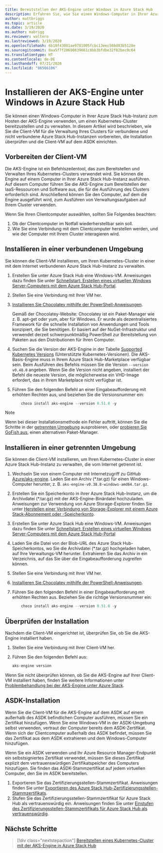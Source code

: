 ```yaml
---
title: Bereitstellen der AKS-Engine unter Windows in Azure Stack Hub
description: Erfahren Sie, wie Sie einen Windows-Computer in Ihrer Azure Stack Hub-Instanz zum Hosten der AKS-Engine verwenden, um einen Kubernetes-Cluster bereitzustellen und zu verwalten.
author: mattbriggs
ms.topic: article
ms.date: 3/19/2020
ms.author: mabrigg
ms.reviewer: waltero
ms.lastreviewed: 3/19/2020
ms.openlocfilehash: 6b10f43081ae9781005fcbc13eec50bd03b5128e
ms.sourcegitcommit: 0aa5f7f20690839661c8bb3bfdbe32f82bec0c64
ms.translationtype: HT
ms.contentlocale: de-DE
ms.lasthandoff: 07/21/2020
ms.locfileid: "86566106"
---
```

# <a name="install-the-aks-engine-on-windows-in-azure-stack-hub"></a>Installieren der AKS-Engine unter Windows in Azure Stack Hub

Sie können einen Windows-Computer in Ihrer Azure Stack Hub-Instanz zum Hosten der AKS-Engine verwenden, um einen Kubernetes-Cluster bereitzustellen und zu verwalten. In diesem Artikel wird beschrieben, wie Sie die Client-VM für die Verwaltung Ihres Clusters für verbundene und nicht verbundene Azure Stack Hub-Instanzen vorbereiten, die Installation überprüfen und die Client-VM auf dem ASDK einrichten.

## <a name="prepare-the-client-vm"></a>Vorbereiten der Client-VM

Die AKS-Engine ist ein Befehlszeilentool, das zum Bereitstellen und Verwalten Ihres Kubernetes-Clusters verwendet wird. Sie können die Engine auf einem Computer in Ihrer Azure Stack Hub-Instanz ausführen. Auf diesem Computer führen Sie die AKS-Engine zum Bereitstellen der IaaS-Ressourcen und Software aus, die für die Ausführung des Clusters erforderlich sind. Anschließend können Sie den Computer, auf dem die Engine ausgeführt wird, zum Ausführen von Verwaltungsaufgaben auf Ihrem Cluster verwenden.

Wenn Sie Ihren Clientcomputer auswählen, sollten Sie Folgendes beachten:

1. Ob der Clientcomputer im Notfall wiederherstellbar sein soll.
3. Wie Sie eine Verbindung mit dem Clientcomputer herstellen werden, und wie der Computer mit Ihrem Cluster interagieren wird.

## <a name="install-in-a-connected-environment"></a>Installieren in einer verbundenen Umgebung

Sie können die Client-VM installieren, um Ihren Kubernetes-Cluster in einer mit dem Internet verbundenen Azure Stack Hub-Instanz zu verwalten.

1. Erstellen Sie unter Azure Stack Hub eine Windows-VM. Anweisungen dazu finden Sie unter [Schnellstart: Erstellen eines virtuellen Windows Server-Computers mit dem Azure Stack Hub-Portal](./azure-stack-quick-windows-portal.md).
2. Stellen Sie eine Verbindung mit Ihrer VM her.
3. [Installieren Sie Chocolatey mithilfe der PowerShell-Anweisungen](https://chocolatey.org/install#install-with-powershellexe). 

    Gemäß der Chocolatey-Website: Chocolatey ist ein Paket-Manager wie z. B. apt-get oder yum, aber für Windows. Er wurde als dezentralisiertes Framework für die schnelle Installation von Anwendungen und Tools konzipiert, die Sie benötigen. Er basiert auf der NuGet-Infrastruktur und verwendet derzeit schwerpunktmäßig PowerShell zur Bereitstellung von Paketen aus den Distributionen für Ihren Computer.
4. Suchen Sie die Version der AKS-Engine in der Tabelle [Supported Kubernetes Versions](https://github.com/Azure/aks-engine/blob/master/docs/topics/azure-stack.md#supported-aks-engine-versions) (Unterstützte Kubernetes-Versionen). Die AKS-Basis-Engine muss in Ihrem Azure Stack Hub-Marketplace verfügbar sein. Beim Ausführen des Befehls müssen Sie die Version `--version v0.48.0` angeben. Wenn Sie die Version nicht angeben, installiert der Befehl die neueste Version, die möglicherweise ein VHD-Image erfordert, das in Ihrem Marketplace nicht verfügbar ist.
5. Führen Sie den folgenden Befehl an einer Eingabeaufforderung mit erhöhten Rechten aus, und beziehen Sie die Versionsnummer ein:

    ```PowerShell  
        choco install aks-engine --version 0.51.0 -y
    ```

> [!Note]  
> Wenn bei dieser Installationsmethode ein Fehler auftritt, können Sie die Schritte in der [getrennten Umgebung](#install-in-a-disconnected-environment) ausprobieren, oder [probieren Sie GoFish aus](azure-stack-kubernetes-aks-engine-troubleshoot.md#try-gofish), einen alternativen Paket-Manager.

## <a name="install-in-a-disconnected-environment"></a>Installieren in einer getrennten Umgebung

Sie können die Client-VM installieren, um Ihren Kubernetes-Cluster in einer Azure Stack Hub-Instanz zu verwalten, die vom Internet getrennt ist.

1.  Wechseln Sie von einem Computer mit Internetzugriff zu GitHub [Azure/aks-engine](https://github.com/Azure/aks-engine/releases/latest). Laden Sie ein Archiv (*.tar.gz) für einen Windows-Computer herunter, z. B. `aks-engine-v0.38.8-windows-amd64.tar.gz`.

2.  Erstellen Sie ein Speicherkonto in ihrer Azure Stack Hub-Instanz, um die Archivdatei (*.tar.gz) mit der AKS-Engine-Binärdatei hochzuladen. Anweisungen zur Verwendung von Azure Storage-Explorer finden Sie unter [Herstellen einer Verbindung von Storage-Explorer mit einem Azure Stack-Abonnement oder -Speicherkonto](./azure-stack-storage-connect-se.md).

3. Erstellen Sie unter Azure Stack Hub eine Windows-VM. Anweisungen dazu finden Sie unter [Schnellstart: Erstellen eines virtuellen Windows Server-Computers mit dem Azure Stack Hub-Portal](./azure-stack-quick-windows-portal.md)

4.  Laden Sie die Datei von der Blob-URL des Azure Stack Hub-Speicherkontos, wo Sie die Archivdatei (*.tar.gz) hochgeladen haben, auf Ihre Verwaltungs-VM herunter. Extrahieren Sie das Archiv in ein Verzeichnis, auf das Sie über die Eingabeaufforderung zugreifen können.

5. Stellen Sie eine Verbindung mit Ihrer VM her.

6. [Installieren Sie Chocolatey mithilfe der PowerShell-Anweisungen](https://chocolatey.org/install#install-with-powershellexe). 

7.  Führen Sie den folgenden Befehl in einer Eingabeaufforderung mit erhöhten Rechten aus. Beziehen Sie die richtige Versionsnummer ein:

    ```PowerShell  
        choco install aks-engine --version 0.51.0 -y
    ```

## <a name="verify-the-installation"></a>Überprüfen der Installation

Nachdem die Client-VM eingerichtet ist, überprüfen Sie, ob Sie die AKS-Engine installiert haben.

1. Stellen Sie eine Verbindung mit Ihrer Client-VM her.
2. Führen Sie den folgenden Befehl aus:

    ```PowerShell  
    aks-engine version
    ```

Wenn Sie nicht überprüfen können, ob Sie die AKS-Engine auf Ihrer Client-VM installiert haben, finden Sie weitere Informationen unter [Problembehandlung bei der AKS-Engine unter Azure Stack](azure-stack-kubernetes-aks-engine-troubleshoot.md).


## <a name="asdk-installation"></a>ASDK-Installation

Wenn Sie die Client-VM für die AKS-Engine auf dem ASDK auf einem außerhalb des ASDK befindlichen Computer ausführen, müssen Sie ein Zertifikat hinzufügen. Wenn Sie eine Windows-VM in der ASDK-Umgebung selbst verwenden, vertraut der Computer bereits dem ASDK-Zertifikat. Wenn sich der Clientcomputer außerhalb des ASDK befindet, müssen Sie das Zertifikat aus dem ASDK extrahieren und dem Windows-Computer hinzufügen.

Wenn Sie ein ASDK verwenden und Ihr Azure Resource Manager-Endpunkt ein selbstsigniertes Zertifikat verwendet, müssen Sie dieses Zertifikat explizit dem vertrauenswürdigen Zertifikatspeicher des Computers hinzufügen. Sie finden das ASDK-Stammzertifikat auf jedem virtuellen Computer, den Sie im ASDK bereitstellen.

1. Exportieren Sie das Zertifizierungsstellen-Stammzertifikat. Anweisungen finden Sie unter [Exportieren des Azure Stack Hub-Zertifizierungsstellen-Stammzertifikats](./azure-stack-version-profiles-azurecli2.md#export-the-azure-stack-hub-ca-root-certificate).
2. Stufen Sie das Zertifizierungsstellen-Stammzertifikat für Azure Stack Hub als vertrauenswürdig ein. Anweisungen finden Sie unter [Einstufen des Zertifizierungsstellen-Stammzertifikats für Azure Stack Hub als vertrauenswürdig](./azure-stack-version-profiles-azurecli2.md#trust-the-azure-stack-hub-ca-root-certificate).

## <a name="next-steps"></a>Nächste Schritte

> [!div class="nextstepaction"]
> [Bereitstellen eines Kubernetes-Cluster mit der AKS-Engine in Azure Stack Hub](azure-stack-kubernetes-aks-engine-deploy-cluster.md)
